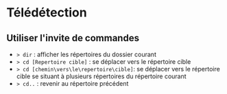 # Télédétection

## Utiliser l'invite de commandes

- `> dir` : afficher les répertoires du dossier courant
- `> cd [Repertoire cible]` : se déplacer vers le répertoire cible
- `> cd [chemin\vers\le\repertoire\cible]`: se déplacer vers le répertoire cible se situant à plusieurs répertoires du répertoire courant
- `> cd..` : revenir au répertoire précédent
